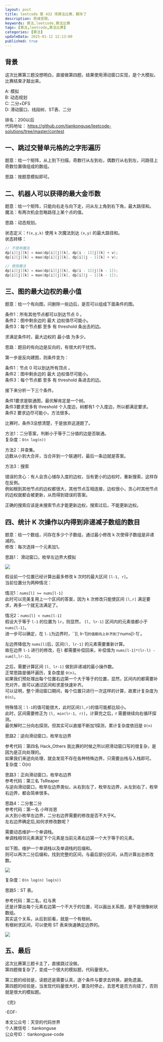 ```yaml
---
layout: post  
title: leetcode 第 432 场算法比赛，翻车了 
description: 思维受限。  
keywords: 算法,leetcode,算法比赛  
tags: [算法,leetcode,算法比赛]  
categories: [算法]  
updateData: 2025-01-12 12:13:00  
published: true  
---
```



## 背景  


这次比赛第三题没想明白，直接做第四题，结果使用滑动窗口实现，是个大模拟，比赛结束才敲出来。  


A: 模拟  
B: 动态规划  
C: 二分+DFS  
D: 滑动窗口、线段树、ST表、二分  


排名：200以后  
代码地址： https://github.com/tiankonguse/leetcode-solutions/tree/master/contest  


## 一、跳过交替单元格的之字形遍历  


题意：给一个矩阵，从上到下扫描，奇数行从左到右，偶数行从右到左，问路径上奇数位置值组成的数组。  


思路：按题意模拟即可。  


## 二、机器人可以获得的最大金币数  


题意：给一个矩阵，只能向右走与向下走，问从左上角到右下角，最大路径和。  
魔法：有两次机会忽略路径上某个点的值。  


思路：动态规划。  


状态定义：`f(x,y,k)` 使用 k 次魔法到达 `(x,y)` 的最大路径和。  
状态转移：  


```cpp
// 不使用魔法
dp[i][j][k] = max(dp[i][j][k], dp[i - 1][j][k] + v);
dp[i][j][k] = max(dp[i][j][k], dp[i][j - 1][k] + v);

// 使用魔法
dp[i][j][k] = max(dp[i][j][k], dp[i - 1][j][k - 1]);
dp[i][j][k] = max(dp[i][j][k], dp[i][j - 1][k - 1]);
```

## 三、图的最大边权的最小值  


题意：给一个有向图，问删除一些边后，是否可以组成下面条件的图。  


条件1：所有其他节点都可以到达节点 0 。  
条件2：图中剩余边的 最大 边权值尽可能小。  
条件3：每个节点都 至多 有 threshold 条出去的边。  


求满足条件时，最大边权的 最小值 为多少。  


思路：题目的有向边是反向的，有很大的干扰性。  


第一步是反向建图，则条件变为：  


条件1：节点 0 可以到达所有顶点 。  
条件2：图中剩余边的 最大 边权值尽可能小。  
条件3：每个节点都 至多 有 threshold 条进去的边。  


接下来分析一下三个条件。  


条件1要求是联通图，最优解肯定是一个树。  
条件3要求至多有 threshold 个入度边，树都有1 个入度边，所以都满足要求。  
条件2 要求边尽可能小，方法很多。  


比赛时，条件3没想清楚，于是放弃这道题了。  



方法1：二分答案，判断小于等于二分值的边是否联通。  
复杂度：`O(n log(n))`  


方法2：并查集。  
边数从小到大合并，当合并到一个联通时，最后一条边就是答案。  


方法3：搜索  


错误的贪心：有人会贪心储存入度的边权，当有更小的边权时，重新搜索，这样存在反例。  
例如根到其他节点的边权都很大，其他节点互相连接，边权很小，贪心时其他节点的边权就都会被更新，从而得到错误的答案。  


正确的搜索应该是未搜索节点才能更新边权，搜索过后，不能更新边权。  



## 四、统计 K 次操作以内得到非递减子数组的数目  


题意：给一个数组，问存在多少个子数组，通过最小修改 k 次使得子数组是非递减的。  
修改：每次选择一个元素加1。  


思路1： 滑动窗口，枚举左边界大模拟  



![](https://res2025.tiankonguse.com/images/2025/01/12/001.png)  


假设前一个位置已经计算出最多修改 k 次时的最大区间 `[l-1, r]`。  
当前位置分为两种情况：  


情况1：`nums[l] >= nums[l-1]`  
此时可以完美复用上一个区间的答案，因为 k 次修改只能使区间 `[l,r]` 满足要求，再多一个就无法满足了。  


情况2：`nums[l] < nums[l-1]`  
假设大于等于 `l-1` 的位置为 `lr`，则显然， `[l, lr-1]` 区间内的元素值都小于 `nums[l-1]`。  
进一步可以确定，在 `l-1`为边界时，``[l, lr-1]` 的值都向上补齐到了 `nums[l-1]`。  


左边界降低为 `nums[l]`后，区间`[l, lr-1]` 的元素需要重新计算。  
故在边界 `l-1` 进行的修改，在`l` 都需要补偿回来，补偿值为 `nums[l-1]*(lr-l) - sum[l,lr-1]`。  


之后，需要计算区间 `[l, lr-1]` 做到非递减的最小操作数。  
正常思路是循环遍历，复杂度是 `O(n)`。  
如果我们预处理出每个位置右边第一个大于等于的位置，显然，区间内的都需要补充对齐，故可以通过区间和求差快速补齐。  
可以证明，整个滑动窗口期间，每个位置只进行一次这样的计算，故累计复杂度为`O(n)`。  


特殊情况：`l-1`的值可能很大，此时区间`[l,r]`的值可能都比较小。  
此时，区间需要修正为 `[l, min(lr-1, r)]`，计算完之后，r 需要继续向右循环探测。  
最优解时二分向右探测，但其实可以直接不断加1探测，累计复杂度依旧是 `O(n)`  


思路2：逆向滑动窗口，枚举左边界  


参考代码：第四名 Hack_Others 
我比赛的时候之所以把滑动窗口写的很复杂，是因为是正向处理的。  
如果我们来逆向处理，就会发现不存在各种特殊边界，只需要出栈与入栈即可。  
复杂度：O(n)  


思路3：正向滑动窗口，枚举右边界  
参考代码：第三名 TsReaper  
与逆向滑动窗口，枚举左边界类似，从右到左了，枚举左边界，从左到右了，枚举右边界，都会简单很多。  



思路4：二分套二分  
参考代码：第一名 小咩肖恩  
从大到小枚举左边界，二分右边界需要的修改是否不大于K。  
左右边界确定后,如何求修改数呢？  


需要动态维护一个单调栈。  
单调栈相邻元素满足下个元素是当前元素右边第一个大于等于的元素。  


如下图，维护一个单调栈以及单调栈的后缀和。  
则可以再次二分后缀和，找到完整的区间，与最后部分区间，从而计算出总修改数。  


![](https://res2025.tiankonguse.com/images/2025/01/12/001.png)  


复杂度：`O(n log(n) log(n))`  


思路5：ST 表。  


参考代码：第二名，红与黑  
还是计算出每个元素右边第一个不大于的位置，可以画出关系图，是不是很像树状数组。  
其实这个关系，从后到前看，就是一个有根树。  
有根树求区间，可以使用 ST 表来快速确定边界的。  


![](https://res2025.tiankonguse.com/images/2025/01/12/003.png)  



## 五、最后  


这次比赛第三题卡主了，直接跳过没做。  
第四题做复杂了，变成一个很大的模拟题，代码量很大。  


第三题的经验是，读题还是需要认真，逐个条件与要求去转换，避免遗漏。  
第四题的经验是，当发现代码量很大时，要及时停止，去思考是否方向错了，否则就是很大的模拟题。  





《完》  


-EOF-  

本文公众号：天空的代码世界  
个人微信号： tiankonguse  
公众号ID： tiankonguse-code  
  